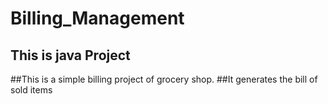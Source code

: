 # Billing_Management

## This is java Project

##This is a simple billing project of grocery shop.
##It generates the bill of sold items
